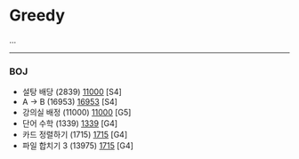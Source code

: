 # Greedy

...

------------

### BOJ
- 설탕 배당 (2839) [11000](https://github.com/KyumKyum/Algorithm_Study/blob/main/Greedy/2839.cpp) [S4]
- A -> B (16953) [16953](https://github.com/KyumKyum/Algorithm_Study/blob/main/Greedy/16953.cpp) [S4]
- 강의실 배정 (11000) [11000](https://github.com/KyumKyum/Algorithm_Study/blob/main/Greedy/11000.cpp) [G5]
- 단어 수학 (1339) [1339](https://github.com/KyumKyum/Algorithm_Study/blob/main/Greedy/1339.cpp) [G4]
- 카드 정렬하기 (1715) [1715](https://github.com/KyumKyum/Algorithm_Study/blob/main/Greedy/1715.cpp) [G4]
- 파일 합치기 3 (13975) [1715](https://github.com/KyumKyum/Algorithm_Study/blob/main/Greedy/13975.cpp) [G4]